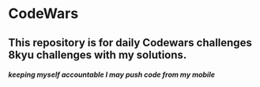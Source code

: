 # CodeWars 
## This repository is for daily Codewars challenges 8kyu challenges with my solutions.

##### keeping myself accountable I may push code from my mobile



